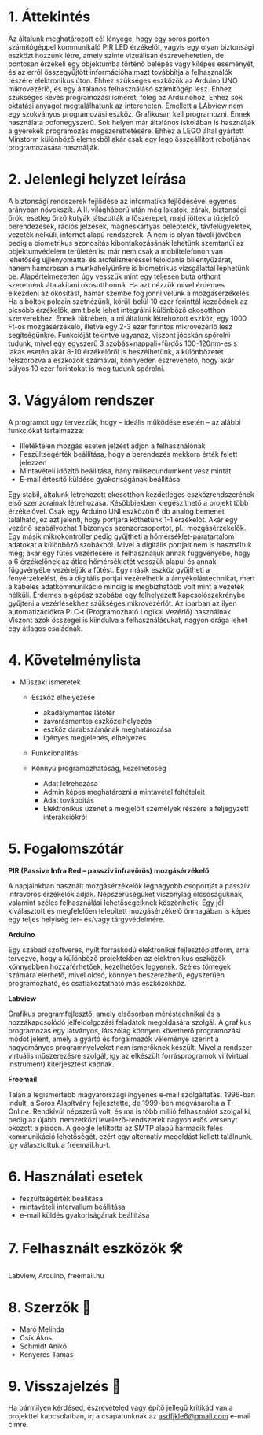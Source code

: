 # 1. Áttekintés

Az általunk meghatározott cél lényege, hogy egy soros porton számítógéppel kommunikáló PIR LED érzékelőt, vagyis egy olyan biztonsági eszközt hozzunk létre, amely szinte vizuálisan észrevehetetlen, de pontosan érzékeli egy objektumba történő belépés vagy kilépés eseményét, és az erről összegyűjtött információhalmazt továbbítja a felhasználók részére elektronikus úton. Ehhez szükséges eszközök az Arduino UNO mikrovezérlő, és egy általános felhasználásó számítógép lesz. Ehhez szükséges kevés  programozási ismeret, főleg az Arduinohoz. Ehhez sok oktatási anyagot megtalálhatunk az intereneten. Emellett a LAbview nem egy szokványos programozási eszköz. Grafikusan kell programozni. Ennek használata pofonegyszerű. Sok helyen már általános iskolában is használják a gyerekek programozás megszerettetésére. Ehhez a LEGO által gyártott Minstorm különböző elemekből akár csak egy lego összeállított robotjának programozására használják.

# 2. Jelenlegi helyzet leírása

A biztonsági rendszerek fejlődése az informatika fejlődésével egyenes arányban növekszik. A II. világháború után még lakatok, zárak, biztonsági őrök, esetleg őrző kutyák játszották a főszerepet, majd jöttek a tűzjelző berendezések, rádiós jelzések, mágneskártyás beléptetők, távfelügyeletek, vezeték nélküli, internet alapú rendszerek. A nem is olyan távoli jövőben pedig a biometrikus azonosítás kibontakozásának lehetünk szemtanúi az objektumvédelem területén is: már nem csak a mobiltelefonon van lehetőség ujjlenyomattal és arcfelismeréssel feloldania billentyűzárat, hanem hamarosan a munkahelyünkre is biometrikus vizsgálattal léphetünk be.
Alapértelmezetten úgy vesszük mint egy teljesen buta otthont szeretnénk átalakítani okosotthonná. Ha azt nézzük mivel érdemes elkezdeni az okosítást, hamar szembe fog jönni velünk a mozgásérzékelés. Ha a boltok polcain szétnézünk, körül-belül 10 ezer forinttól kezdődnek az olcsóbb érzékelők, amit bele lehet integrálni különböző okosotthon szerverekhez. Ennek tükrében, a mi általunk létrehozott eszköz, egy 1000 Ft-os mozgásérzékelő, illetve egy 2-3 ezer forintos mikrovezérlő lesz segítségünkre. Funkcióját tekintve ugyanaz, viszont jócskán spórolni tudunk, mivel egy egyszerű 3 szobás+nappali+fürdős 100-120nm-es s lakás esetén akár 8-10 érzékelőről is beszélhetünk, a különbözetet felszorozva a eszközök számával, könnyedén észrevehető, hogy akár súlyos 10 ezer forintokat is meg tudunk spórolni.

# 3. Vágyálom rendszer
   
A programot úgy tervezzük, hogy – ideális működése esetén – az alábbi funkciókat tartalmazza:
-   Illetéktelen mozgás esetén jelzést adjon a felhasználónak
-   Feszültségérték beállítása, hogy a berendezés mekkora érték felett jelezzen
-   Mintavételi időzítő beállítása, hány milisecundumként vesz mintát
-   E-mail értesítő küldése gyakoriságának beállítása

Egy stabil, általunk létrehozott okosotthon kezdetleges eszközrendszerének első szenzorainak létrehozása. Későbbiekben kiegészíthető a projekt több érzékelővel. Csak egy Arduino UNI eszközön 6 db analóg bemenet található, ez azt jelenti, hogy portjára köthetünk 1-1 érzékelőt. Akár egy vezérlő szabályozhat 1 bizonyos szenzorcsoportot, pl.: mozgásérzékelők. Egy másik mikrokontroller pedig gyűjtheti a hőmérséklet-páratartalom adatokat a különböző szobákból. Mivel a digitális portjait nem is használtuk még; akár egy fűtés vezérlésére is felhasználjuk annak függvényébe, hogy a 6 érzékelőnek az átlag hőmérsékletét vesszük alapul és annak függvényébe vezéreljük a fűtést.
Egy másik eszköz gyűjtheti a fényérzékelést, és a digitális portjai vezérelhetik a árnyékolástechnikát, mert a kábeles adatkommunikáció mindig is megbízhatóbb volt mint a vezeték nélküli. Érdemes a gépész szobába egy felhelyezett kapcsolószekrénybe gyűjteni a vezérlésekhez szükséges mikrovezérlőt. Az iparban az ilyen automatizációkra PLC-t (Programozható Logikai Vezérlő) használnak. Viszont azok összegei is kiindulva a felhasználásukat, nagyon drága lehet egy átlagos családnak.
    
# 4. Követelménylista
- Műszaki ismeretek
    - Eszköz elhelyezése
        - akadálymentes látótér
        - zavarásmentes eszközelhelyezés
        - eszköz darabszámának meghatározása
        - Igényes megjelenés, elhelyezés

    - Funkcionalitás
    - Könnyű programozhatóság, kezelhetőség
        - Adat létrehozása
        - Admin képes meghatározni a mintavétel feltételeit
        - Adat továbbítás
        - Elektronikus üzenet a megjelölt személyek részére a feljegyzett interakciókról

# 5. Fogalomszótár

**PIR (Passive Infra Red – passzív infravörös) mozgásérzékelő**

A napjainkban használt mozgásérzékelők legnagyobb csoportját a passzív infravörös érzékelők adják. Népszerűségüket viszonylag olcsóságuknak, valamint széles felhasználási lehetőségeiknek köszönhetik.  Egy jól kiválasztott és megfelelően telepített mozgásérzékelő önmagában is képes egy teljes helyiség tér- és/vagy tárgyvédelmére.     
    
**Arduino**
        
Egy szabad szoftveres, nyílt forráskódú elektronikai fejlesztőplatform, arra tervezve, hogy a különböző projektekben az elektronikus eszközök könnyebben hozzáférhetőek, kezelhetőek legyenek. Széles tömegek számára elérhető, mivel olcsó, könnyen beszerezhető, egyszerűen programozható, és csatlakoztatható más eszközökhöz.

**Labview**

Grafikus programfejlesztő, amely elsősorban méréstechnikai és a hozzákapcsolódó jelfeldolgozási feladatok megoldására szolgál. A grafikus programozás egy látványos, látszólag könnyen követhető programozási módot jelent, amely a gyártó és forgalmazók véleménye szerint a hagyományos programnyelveket nem ismerőknek készült. Mivel a rendszer virtuális műszerezésre szolgál, így az elkészült forrásprogramok vi (virtual instrument) kiterjesztést kapnak.

**Freemail**
       
Talán a legismertebb magyarországi ingyenes e-mail szolgáltatás. 1996-ban indult, a Soros Alapítvány fejlesztette, de 1999-ben megvásárolta a T-Online. Rendkívül népszerű volt, és ma is több millió felhasználót szolgál ki, pedig az újabb, nemzetközi levelező-rendszerek nagyon erős versenyt okozott a piacon. A google letiltotta az SMTP alapú harmadik feles kommunikáció lehetőségét, ezért egy alternatív megoldást kellett találnunk, így választottuk a freemail.hu-t.  
        
# 6. Használati esetek

- feszültségérték beállítása 
- mintavételi intervallum beállítása
- e-mail küldés gyakoriságának beállítása

# 7. Felhasznált eszközök 🛠

Labview, Arduino, freemail.hu

# 8. Szerzők 📗

- Maró Melinda
- Csík Ákos
- Schmidt Anikó
- Kenyeres Tamás

# 9. Visszajelzés 📧

Ha bármilyen kérdésed, észrevételed vagy építő jellegű kritikád van a projekttel kapcsolatban, írj a csapatunknak az asdfjkle6@gmail.com e-mail címre.

